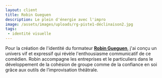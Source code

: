 ```yaml
---
layout: client
title: Robin Gueguen
description: Le plein d'énergie avec l'impro
image: /assets/images/uploads/rg-piste1-déclinaison2.jpg
tags:
 - identité visuelle
---
```

Pour la création de l'identité du formateur **[Robin Gueguen](https://robingueguen.wordpress.com/)**, j'ai conçu un univers vif et expressif qui révèle l'enthousiasme communicatif de ce comédien. Robin accompagne les entreprises et le particuliers dans le développement de la cohésion de groupe comme de la confiance en soi grâce aux outils de l’improvisation théâtrale.
